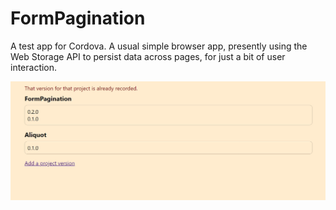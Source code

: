 # FormPagination

A test app for Cordova. A usual simple browser app, presently using the Web Storage API to persist data across pages, for just a bit of user interaction.

![From top to bottom: "That version for that project is already recorded." red error message, above two titled boxes "FormPagination" and "Aliquot", each having versions within like "0.2.0", "0.1.0" on each line. And then a 'Add a project version' link on the bottom.](Screenshot.jpeg)